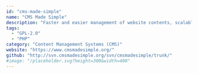 ```yaml
---
id: "cms-made-simple"
name: "CMS Made Simple"
description: "Faster and easier management of website contents, scalable for small businesses to large corporations."
tags:
  - "GPL-2.0"
  - "PHP"
category: "Content Management Systems (CMS)"
website: "https://www.cmsmadesimple.org/"
github: "http://svn.cmsmadesimple.org/svn/cmsmadesimple/trunk/"
#image: "/placeholder.svg?height=300&width=400"
---
```



